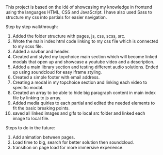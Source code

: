 This project is based on the idé of showcasing my knowledge in frontend using the languages HTML, CSS and JavaScript. I have also used Sass to structure my css into partials for easier navigation.

Step by step walkthrough:

1. Added the folder structure with pages, js, css, scss, src. 
2. Wrote the main index html code linking to my css file which is connected to my scss file.
3. Added a navbar and header.
4. Created and styled my topchoice main section which will become linked modals that open up and showcase a youtube video and a description.
5. Added a main library section and testing different audio solutions. Ended up using soundcloud for easy iframe styling.
6. Created a simple footer with email address.
7. Creating a modal in my topchoice section and linking each video to specific modal.
8. Created an array to be able to hide big paragraph content in main index file by linking to js array.
9. Added media quiries to each partial and edited the needed elements to fit the basic breaking points.
10. saved all linked images and gifs to local src folder and linked each image to local file. 

Steps to do in the future:
1. Add animation between pages.
2. Load time to big, search for better solution then soundcloud.
3. transition on page load for more immersive experience. 